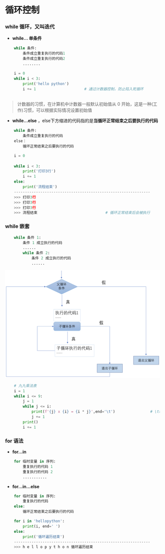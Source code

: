 # 循环控制
### while 循环，又叫迭代

*  **while... 单条件**

```python
    while 条件: 
        条件成立重复执行的代码1
        条件成立重复执行的代码2
        ........
```
```python        
    i = 0
    while i < 3:
        print('hello python')
        i += 1                      # 通过计数器控制，防止陷入死循环
      
```
> 计数器的习惯，在计算机中计数器一般默认初始值从 0 开始，这是一种(工作)习惯，可以根据实际情况设置初始值


* **while...else** ，else下方缩进的代码指的是**当循环正常结束之后要执行的代码**


```python
    while 条件:
        条件成立重复执行的代码
    else：
        循环正常结束之后要执行的代码

```

```python
    i = 0

    while i < 3:
        print('打印3行')
        i += 1
    else:
        print('流程结束')
    --------------------------------------------------------------
    >>> 打印3行
    >>> 打印3行
    >>> 打印3行
    >>> 流程结束                               # 循环正常结束后会被执行                   

```



### while 嵌套

```python
    while 条件 1:
        条件 1 成立执行的代码
        ......
        while 条件 2:
            条件 2 成立执行的代码
            ......
```
![](/assets/QQ20200921-153801@2x.png)

```python
    # 九九乘法表
    i = 1
    while i <= 9:
        j = 1
        while j <= i:
            print(f'{j} x {i} = {i * j}',end='\t')                # \t制表符，用于对齐
            j += 1
        print()
        i += 1
```


### for 语法
* **for...in**

```python
    for 临时变量 in 序列:
        重复执行的代码 1
        重复执行的代码 2
        ...........
```
* **for...in...else**

```python
    for 临时变量 in 序列:
        重复执行的代码
    else:
        循环正常结束之后要执行的代码

```


```python
    for i in 'hellopython':
        print(i, end=' ')
    else:
        print('循环遍历结束')
    --------------------------------------------------------------
    >>> h e l l o p y t h o n 循环遍历结束

```

























